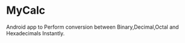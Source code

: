 # MyCalc
Android app to Perform conversion between Binary,Decimal,Octal and Hexadecimals Instantly.
